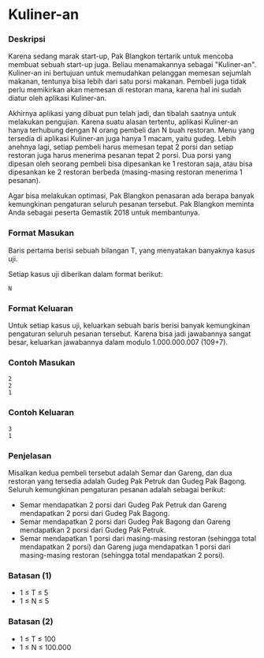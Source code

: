 # Kuliner-an

### Deskripsi

Karena sedang marak start-up, Pak Blangkon tertarik untuk mencoba membuat sebuah start-up juga. Beliau menamakannya sebagai "Kuliner-an". Kuliner-an ini bertujuan untuk memudahkan pelanggan memesan sejumlah makanan, tentunya bisa lebih dari satu porsi makanan. Pembeli juga tidak perlu memikirkan akan memesan di restoran mana, karena hal ini sudah diatur oleh aplikasi Kuliner-an.

Akhirnya aplikasi yang dibuat pun telah jadi, dan tibalah saatnya untuk melakukan pengujian. Karena suatu alasan tertentu, aplikasi Kuliner-an hanya terhubung dengan N orang pembeli dan N buah restoran. Menu yang tersedia di aplikasi Kuliner-an juga hanya 1 macam, yaitu gudeg. Lebih anehnya lagi, setiap pembeli harus memesan tepat 2 porsi dan setiap restoran juga harus menerima pesanan tepat 2 porsi. Dua porsi yang dipesan oleh seorang pembeli bisa dipesankan ke 1 restoran saja, atau bisa dipesankan ke 2 restoran berbeda (masing-masing restoran menerima 1 pesanan).

Agar bisa melakukan optimasi, Pak Blangkon penasaran ada berapa banyak kemungkinan pengaturan seluruh pesanan tersebut. Pak Blangkon meminta Anda sebagai peserta Gemastik 2018 untuk membantunya.

### Format Masukan

Baris pertama berisi sebuah bilangan T, yang menyatakan banyaknya kasus uji.

Setiap kasus uji diberikan dalam format berikut:

```
N
```

### Format Keluaran

Untuk setiap kasus uji, keluarkan sebuah baris berisi banyak kemungkinan pengaturan seluruh pesanan tersebut. Karena bisa jadi jawabannya sangat besar, keluarkan jawabannya dalam modulo 1.000.000.007 (109+7).

### Contoh Masukan

```
2
2
1
```

### Contoh Keluaran

```
3
1
```

### Penjelasan

Misalkan kedua pembeli tersebut adalah Semar dan Gareng, dan dua restoran yang tersedia adalah Gudeg Pak Petruk dan Gudeg Pak Bagong. Seluruh kemungkinan pengaturan pesanan adalah sebagai berikut:

+ Semar mendapatkan 2 porsi dari Gudeg Pak Petruk dan Gareng mendapatkan 2 porsi dari Gudeg Pak Bagong.
+ Semar mendapatkan 2 porsi dari Gudeg Pak Bagong dan Gareng mendapatkan 2 porsi dari Gudeg Pak Petruk.
+ Semar mendapatkan 1 porsi dari masing-masing restoran (sehingga total mendapatkan 2 porsi) dan Gareng juga mendapatkan 1 porsi dari masing-masing restoran (sehingga total mendapatkan 2 porsi).

### Batasan (1)

+ 1 ≤ T ≤ 5
+ 1 ≤ N ≤ 5

### Batasan (2)

+ 1 ≤ T ≤ 100
+ 1 ≤ N ≤ 100.000
